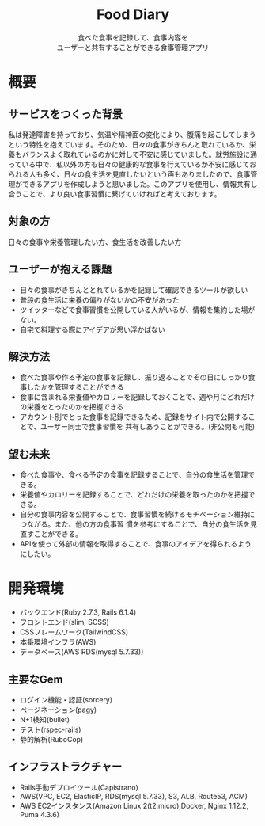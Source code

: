 # <div style="text-align: center;">Food Diary</div>
<div style="text-align: center;">⾷べた⾷事を記録して、⾷事内容を</div><div style="text-align: center;">ユーザーと共有することができる⾷事管理アプリ</div>

# 概要

## サービスをつくった背景
私は発達障害を持っており、気温や精神面の変化により、腹痛を起こしてしまうという特性を抱えています。そのため、日々の食事がきちんと取れているか、栄養もバランスよく取れているのかに対して不安に感じていました。就労施設に通っている中で、私以外の方も日々の健康的な食事を行えているか不安に感じておられる人も多く、日々の食生活を見直したいという声もありましたので、食事管理ができるアプリを作成しようと思いました。このアプリを使用し、情報共有し合うことで、より良い食事習慣に繋げていければと考えております。


## 対象の方
⽇々の⾷事や栄養管理したい⽅、⾷⽣活を改善したい⽅ 

## ユーザーが抱える課題
- ⽇々の⾷事がきちんととれているかを記録して確認できるツールが欲しい
- 普段の⾷⽣活に栄養の偏りがないかの不安があった
- ツイッターなどで⾷事習慣を公開している⼈がいるが、情報を集約した場がない。
- ⾃宅で料理する際にアイデアが思い浮かばない 

## 解決⽅法
- ⾷べた⾷事や作る予定の⾷事を記録し、振り返ることでその⽇にしっかり⾷事したかを管理することができる
- ⾷事に含まれる栄養値やカロリーを記録しておくことで、週や⽉にどれだけの栄養をとったのかを把握できる
- アカウント別でとった⾷事を記録できるため、記録をサイト内で公開することで、ユーザー同⼠で⾷事習慣を 共有しあうことができる。(⾮公開も可能)

## 望む未来
- ⾷べた⾷事や、⾷べる予定の⾷事を記録することで、⾃分の⾷⽣活を管理できる。
- 栄養値やカロリーを記録することで、どれだけの栄養を取ったのかを把握できる。
- ⾃分の⾷事内容を公開することで、⾷事習慣を続けるモチベーション維持につながる。また、他の⽅の⾷事習 慣を参考にすることで、⾃分の⾷⽣活を⾒直すことができる。
- APIを使って外部の情報を取得することで、⾷事のアイデアを得られるようにしたい。


# 開発環境
- バックエンド(Ruby 2.7.3, Rails 6.1.4)
- フロントエンド(slim, SCSS)
- CSSフレームワーク(TailwindCSS)
- 本番環境インフラ(AWS)
- データベース(AWS RDS(mysql 5.7.33))

## 主要なGem

- ログイン機能・認証(sorcery)
- ページネーション(pagy)
- N+1検知(bullet)
- テスト(rspec-rails)
- 静的解析(RuboCop)

## インフラストラクチャー

- Rails⼿動デプロイツール(Capistrano)
- AWS(VPC, EC2, ElasticIP, RDS(mysql 5.7.33), S3, ALB, Route53, ACM)
- AWS EC2インスタンス(Amazon Linux 2(t2.micro),Docker, Nginx 1.12.2, Puma 4.3.6)
